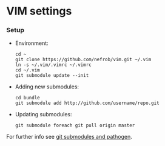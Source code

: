 # VIM settings

### Setup

- Environment:

  ```
  cd ~
  git clone https://github.com/nefrob/vim.git ~/.vim
  ln -s ~/.vim/.vimrc ~/.vimrc
  cd ~/.vim
  git submodule update --init
  ```

- Adding new submodules:

  ```
  cd bundle
  git submodule add http://github.com/username/repo.git
  ```

- Updating submodules:

  ```
  git submodule foreach git pull origin master
  ```

For further info see [git submodules and pathogen](http://vimcasts.org/episodes/synchronizing-plugins-with-git-submodules-and-pathogen/).